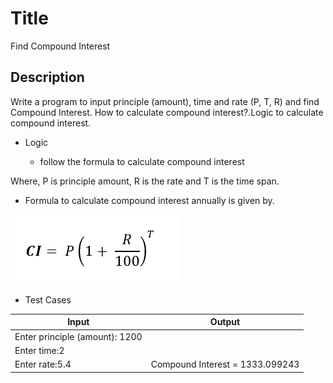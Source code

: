 # Title
Find Compound Interest

## Description
Write a  program to input principle (amount), time and rate (P, T, R) and find Compound Interest. 
How to calculate compound interest?.Logic to calculate compound interest.



- Logic

  - follow the formula to calculate compound interest

Where,
P is principle amount,
R is the rate and
T is the time span.

- Formula to calculate compound interest annually is given by.

![imgs](./img.png)

- Test Cases

|Input|Output|
|-----|------|
|Enter principle (amount): 1200||
|Enter time:2||
|Enter rate:5.4|Compound Interest = 1333.099243|
